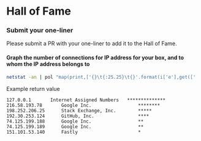 # Hall of Fame

### Submit your one-liner

Please submit a PR with your one-liner to add it to the Hall of Fame.

#### Graph the number of connections for IP address for your box, and to whom the IP address belongs to

```bash
netstat -an | pol "map(print,['{}\t{:25.25}\t{}'.format(i['e'],get([' '.join(l[1:]) for l in sh('whois %s'%i['e']) if len(l)>0 and 'OrgName' in l[0]],0),'*' * i['c']) for i in sortedbycount([l[4].split(':')[0] for l in _ if len(l)>5 and l[5]=='ESTABLISHED'],True)[:10]])"
```

Example return value

```
127.0.0.1	    Internet Assigned Numbers	**************
216.58.193.78	    Google Inc.              	********
198.252.206.25	    Stack Exchange, Inc.     	*****
192.30.253.124	    GitHub, Inc.             	****
74.125.199.188	    Google Inc.              	**
74.125.199.189	    Google Inc.              	**
151.101.53.140	    Fastly                   	*
```

